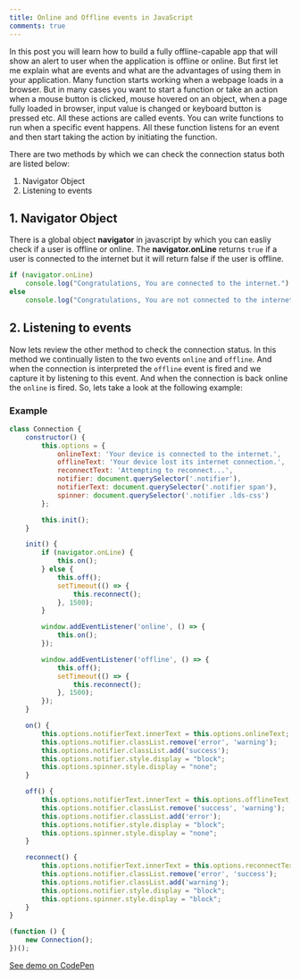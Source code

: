 ```yaml
---
title: Online and Offline events in JavaScript
comments: true
---
```


In this post you will learn how to build a fully offline-capable app that will show an alert to user when the application is offline or online. But first let me explain what are events and what are the advantages of using them in your application. Many function starts working when a webpage loads in a browser. But in many cases you want to start a function or take an action when a mouse button is clicked, mouse hovered on an object, when a page fully loaded in browser, input value is changed or keyboard button is pressed etc. All these actions are called events. You can write functions to run when a specific event happens. All these function listens for an event and then start taking the action by initiating the function.

There are two methods by which we can check the connection status both are listed below:

1. Navigator Object
2. Listening to events

## 1. Navigator Object

There is a global object **navigator** in javascript by which you can easliy check if a user is offline or online. The **navigator.onLine** returns `true` if a user is connected to the internet but it will return false if the user is offline.

```javascript
if (navigator.onLine)
    console.log("Congratulations, You are connected to the internet.")
else 
    console.log("Congratulations, You are not connected to the internet.")
```

## 2. Listening to events

Now lets review the other method to check the connection status. In this method we continually listen to the two events `online` and `offline`. And when the connection is interpreted the `offline` event is fired and we capture it by listening to this event. And when the connection is back online the `online` is fired. So, lets take a look at the following example:

### Example

```javascript
class Connection {
    constructor() {
        this.options = {
            onlineText: 'Your device is connected to the internet.',
            offlineText: 'Your device lost its internet connection.',
            reconnectText: 'Attempting to reconnect...',
            notifier: document.querySelector('.notifier'),
            notifierText: document.querySelector('.notifier span'),
            spinner: document.querySelector('.notifier .lds-css')
        };

        this.init();
    }

    init() {
        if (navigator.onLine) {
            this.on();
        } else {
            this.off();
            setTimeout(() => {
                this.reconnect();
            }, 1500);
        }

        window.addEventListener('online', () => {
            this.on();
        });

        window.addEventListener('offline', () => {
            this.off();
            setTimeout(() => {
                this.reconnect();
            }, 1500);
        });
    }

    on() {
        this.options.notifierText.innerText = this.options.onlineText;
        this.options.notifier.classList.remove('error', 'warning');
        this.options.notifier.classList.add('success');
        this.options.notifier.style.display = "block";
        this.options.spinner.style.display = "none";
    }

    off() {
        this.options.notifierText.innerText = this.options.offlineText;
        this.options.notifier.classList.remove('success', 'warning');
        this.options.notifier.classList.add('error');
        this.options.notifier.style.display = "block";
        this.options.spinner.style.display = "none";
    }

    reconnect() {
        this.options.notifierText.innerText = this.options.reconnectText;
        this.options.notifier.classList.remove('error', 'success');
        this.options.notifier.classList.add('warning');
        this.options.notifier.style.display = "block";
        this.options.spinner.style.display = "block";
    }
}

(function () {
    new Connection();
})();
```

<a href="https://codepen.io/zeeshanu/pen/zpLMxo">See demo on CodePen</a>